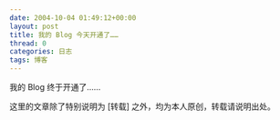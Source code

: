 ```yaml
---
date: 2004-10-04 01:49:12+00:00
layout: post
title: 我的 Blog 今天开通了……
thread: 0
categories: 日志
tags: 博客
---
```


我的 Blog 终于开通了……

这里的文章除了特别说明为 [转载] 之外，均为本人原创，转载请说明出处。

